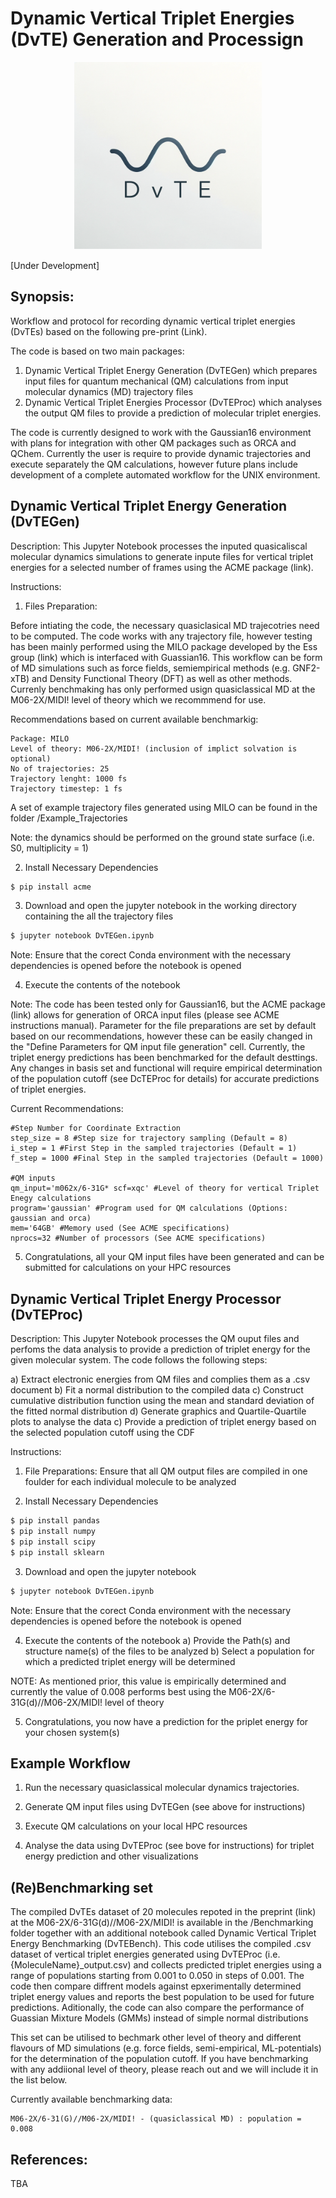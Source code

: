 # Dynamic Vertical Triplet Energies (DvTE) Generation and Processign

<div align="center">
  <img src="./DvTE.png" alt="Description" width="300">
</div>

[Under Development]

## Synopsis:

Workflow and protocol for recording dynamic vertical triplet energies (DvTEs) based on the following pre-print (Link).

The code is based on two main packages: 
1) Dynamic Vertical Triplet Energy Generation (DvTEGen) which prepares input files for quantum mechanical (QM) calculations from input molecular dynamics (MD) trajectory files
2) Dynamic Vertical Triplet Energies Processor (DvTEProc) which analyses the output QM files to provide a prediction of molecular triplet energies.

The code is currently designed to work with the Gaussian16 environment with plans for integration with other QM packages such as ORCA and QChem. Currently the user is require to provide dynamic trajectories and execute separately the QM calculations, however future plans include development of a complete automated workflow for the UNIX environment.

## Dynamic Vertical Triplet Energy Generation (DvTEGen)

Description: This Jupyter Notebook processes the inputed quasicaliscal molecular dynamics simulations to generate inpute files for vertical triplet energies for a selected number of frames using the ACME package (link).

Instructions:

1) Files Preparation:

Before intiating the code, the necessary quasiclasical MD trajecotries need to be computed. The code works with any trajectory file, however testing has been mainly performed using the MILO package developed by the Ess group (link) which is interfaced with Guassian16. This workflow can be form of MD simulations such as force fields, semiempirical methods (e.g. GNF2-xTB) and Density Functional Theory (DFT) as well as other methods. Currenly benchmaking has only performed usign quasiclassical MD at the M06-2X/MIDI! level of theory which we recommmend for use.

Recommendations based on current available benchmarkig:

```
Package: MILO
Level of theory: M06-2X/MIDI! (inclusion of implict solvation is optional)
No of trajectories: 25
Trajectory lenght: 1000 fs
Trajectory timestep: 1 fs
```

A set of example trajectory files generated using MILO can be found in the folder /Example_Trajectories

Note: the dynamics should be performed on the ground state surface (i.e. S0, multiplicity = 1)

2) Install Necessary Dependencies

```bash
$ pip install acme
```
3) Download and open the jupyter notebook in the working directory containing the all the trajectory files

```bash
$ jupyter notebook DvTEGen.ipynb
```
Note: Ensure that the corect Conda environment with the necessary dependencies is opened before the notebook is opened

4) Execute the contents of the notebook

Note: The code has been tested only for Gaussian16, but the ACME package (link) allows for generation of ORCA input files (please see ACME instructions manual). Parameter for the file preparations are set by default based on our recommendations, however these can be easily changed in the "Define Parameters for QM input file generation" cell. Currently, the triplet energy predictions has been benchmarked for the default desttings. Any changes in basis set and functional will require empirical determination of the population cutoff (see DcTEProc for details) for accurate predictions of triplet energies.

Current Recommendations:
```
#Step Number for Coordinate Extraction
step_size = 8 #Step size for trajectory sampling (Default = 8)
i_step = 1 #First Step in the sampled trajectories (Default = 1)
f_step = 1000 #Final Step in the sampled trajectories (Default = 1000)

#QM inputs
qm_input='m062x/6-31G* scf=xqc' #Level of theory for vertical Triplet Enegy calculations
program='gaussian' #Program used for QM calculations (Options: gaussian and orca)
mem='64GB' #Memory used (See ACME specifications)
nprocs=32 #Number of processors (See ACME specifications)
```

5) Congratulations, all your QM input files have been generated and can be submitted for calculations on your HPC resources

## Dynamic Vertical Triplet Energy Processor (DvTEProc)

Description: This Jupyter Notebook processes the QM ouput files and perfoms the data analysis to provide a prediction of triplet energy for the given molecular system. The code follows the following steps:

  a) Extract electronic energies from QM files and complies them as a .csv document
  b) Fit a normal distribution to the compiled data
  c) Construct cumulative distribution function using the mean and standard deviation of the fitted normal distribution
  d) Generate graphics and Quartile-Quartile plots to analyse the data
  c) Provide a prediction of triplet energy based on the selected population cutoff using the CDF

Instructions:

1) File Preparations:
Ensure that all QM output files are compiled in one foulder for each individual molecule to be analyzed

2) Install Necessary Dependencies

```bash
$ pip install pandas
$ pip install numpy
$ pip install scipy
$ pip install sklearn
```

3) Download and open the jupyter notebook

```bash
$ jupyter notebook DvTEGen.ipynb
```
Note: Ensure that the corect Conda environment with the necessary dependencies is opened before the notebook is opened

4) Execute the contents of the notebook
  a) Provide the Path(s) and structure name(s) of the files to be analyzed
  b) Select a population for which a predicted triplet energy will be determined

NOTE: As mentioned prior, this value is empirically determined and currently the value of 0.008 performs best using the M06-2X/6-31G(d)//M06-2X/MIDI! level of theory

5) Congratulations, you now have a prediction for the priplet energy for your chosen system(s)


## Example Workflow

1) Run the necessary quasiclassical molecular dynamics trajectories.
   
3) Generate QM input files using DvTEGen (see above for instructions)

5) Execute QM calculations on your local HPC resources

6) Analyse the data using DvTEProc (see bove for instructions) for triplet energy prediction and other visualizations


## (Re)Benchmarking set

The compiled DvTEs dataset of 20 molecules repoted in the preprint (link) at the M06-2X/6-31G(d)//M06-2X/MIDI! is available in the /Benchmarking folder together with an additional notebook called Dynamic Vertical Triplet Energy Benchmarking (DvTEBench). This code utilises the compiled .csv dataset of vertical triplet energies generated using DvTEProc (i.e. {MoleculeName}_output.csv) and collects predicted triplet energies using a range of populations starting from 0.001 to 0.050 in steps of 0.001. The code then compare diffrent models against epxerimentally determined triplet energy values and reports the best population to be used for future predictions. Aditionally, the code can also compare the performance of Guassian Mixture Models (GMMs) instead of simple normal distributions

This set can be utilised to bechmark other level of theory and different flavours of MD simulations (e.g. force fields, semi-empirical, ML-potentials) for the determination of the population cutoff. If you have benchmarking with any addiional level of theory, please reach out and we will include it in the list below.

Currently available benchmarking data:
```
M06-2X/6-31(G)//M06-2X/MIDI! - (quasiclassical MD) : population = 0.008
```

## References:
TBA

